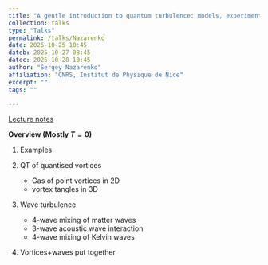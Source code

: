 ```yaml
---
title: "A gentle introduction to quantum turbulence: models, experiments and modern challenges"
collection: talks
type: "Talks"
permalink: /talks/Nazarenko
date: 2025-10-25 10:45
dateb: 2025-10-27 08:45
datec: 2025-10-28 10:45
author: "Sergey Nazarenko" 
affiliation: "CNRS, Institut de Physique de Nice"
excerpt: "" 
tags: ""

---
```


[Lecture notes]({{site.baseurl}}/files/Nazarenko-123.pdf)

**Overview (Mostly $T=0$)**

1. Examples

2. QT of quantised vortices
    - Gas of point vortices in 2D
    - vortex tangles in 3D

3. Wave turbulence
    - 4-wave mixing of matter waves
    - 3-wave acoustic wave interaction
    - 4-wave mixing of Kelvin waves

4. Vortices+waves put together 